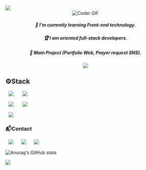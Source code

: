 <img src="https://capsule-render.vercel.app/api?type=waving&color=timeGradient&height=200&section=header&text=Yoon_Min🛠&animation=twinkling&fontSize=70" />

<div align=center>
<img src="https://media4.giphy.com/media/qgQUggAC3Pfv687qPC/giphy.gif?cid=ecf05e47homhla7zxkk7eh1vqkayoh2zm28zhj9jfpg5vp9f&rid=giphy.gif&ct=g" alt="Coder GIF">
</div>
<h5 align=center>🌱 I’m currently learning Front-end technology.</h5>
<h5 align=center>🏆 I am oriented full-stack developers.</h5>
<h5 align=center>📲 Main Project (Portfolio Web, Prayer request SNS).</h5>
<p align="center">
<a href="https://hits.seeyoufarm.com"><img src="https://hits.seeyoufarm.com/api/count/incr/badge.svg?url=https%3A%2F%2Fgithub.com%2FY00NMIN&count_bg=%23737D77&title_bg=%2382CCF2&icon=&icon_color=%23558FC6&title=hits&edge_flat=false"/></a>
</p>

<h2>⚙Stack</h2>
<div class="stack">
    <p>    
    <img src="https://img.shields.io/badge/React-4479A1?style=flat-square&logo=React&logoColor=white" style="height : auto; margin-left : 10px; margin-right : 10px;"/></a>&nbsp;
<img src="https://img.shields.io/badge/JavaScript-ffd600?style=flat-square&logo=JavaScript&logoColor=white" style="height : auto; margin-left : 10px; margin-right : 10px;"/></a>&nbsp;
    </p>
    <p>
<img src="https://img.shields.io/badge/HTML5-E34F26?style=flat-square&logo=HTML5&logoColor=white" style="height : auto; margin-left : 10px; margin-right : 10px;"/></a>&nbsp;
<img src="https://img.shields.io/badge/CSS3-1572B6?style=flat-square&logo=CSS3&logoColor=white" style="height : auto; margin-left : 10px; margin-right : 10px;"/></a>&nbsp;
</p>
<p>
    <img src="https://img.shields.io/badge/Github-181717?style=flat-square&logo=github&logoColor=white" style="height : auto; margin-left : 10px; margin-right : 10px;"/></a>&nbsp;
</p>
</div>
<div class="contact">
    <h3>📬Contact</h3>
<a href="mailto:yoonmin.tech@gmail.com"><img src="http://img.shields.io/badge/Gmail-ff3d33?style=flat&logo=gmail&logoColor=white&link=mailto:yoonmin.tech@gmail.com" style="height : auto; margin-left : 10px; margin-right : 10px;"/></a>
<a href="https://www.linkedin.com/in/%EC%84%B1%EB%AF%BC-%EC%9C%A4-8a4440228"><img src="http://img.shields.io/badge/-LinkedIn-1572B6?style=flat&logo=LinkedIn&logoColor=white&link=https://www.linkedin.com/in/%EC%84%B1%EB%AF%BC-%EC%9C%A4-8a4440228"style="height : auto; margin-left : 10px; margin-right : 10px;"/></a>
<a href="https://yoon-min-codinglog.tistory.com/"><img src="http://img.shields.io/badge/Tstory Blog-00bfa5?style=flat&logo=logoColor=white&link=https://yoon-min-codinglog.tistory.com/"style="height : auto; margin-left : 10px; margin-right : 10px; "/></a>
</div>
    
![Anurag's GitHub stats](https://github-readme-stats.vercel.app/api?username=Y00NMIN&show_icons=false&theme=github_dark)
    
<img src="https://capsule-render.vercel.app/api?type=waving&color=timeGradient&height=200&section=footer" />
